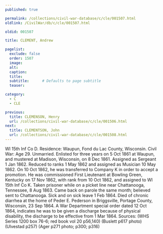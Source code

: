 ```yaml
---
published: true

permalink: /collections/civil-war-database/c/cle/001507.html
oldlink: /CivilWar/db/c/cle/001507.html

oldid: 001507

title: CLEMENT, Andrew

pagelist:
  exclude: false
  order: 1507
  image: 
  alt:
  caption:
  title:
  subtitle:      # Defaults to page subtitle
  teaser:

category: 
  - C 
  - CLE

previous:
  title: CLEMENSON, Henry
  url: /collections/civil-war-database/c/cle/001506.html  
next:
  title: CLEMENTSON, John
  url: /collections/civil-war-database/c/cle/001508.html   
---
```

WI 15th Inf Co D. Residence: Waupun, Fond du Lac County, Wisconsin. Civil War: Age 29. Unmarried. Enlisted for three years on 5 Oct 1861 at Waupun, and mustered at Madison, Wisconsin, on 8 Dec 1861. Assigned as Sergeant 1 Jan 1862. Reduced to ranks 1 May 1862 and assigned as Musician 10 May 1862. On 10 Oct 1862, he was transferred to Company K in order to accept a promotion. He was commissioned First Lieutenant at Bowling Green, Kentucky on 17 Nov 1862, with rank from 10 Oct 1862, and assigned to WI 15th Inf Co K. Taken prisoner while on a picket line near Chattanooga, Tennessee, 8 Aug 1863. Came back on parole the same month; believed sent to Chattanooga. Sick and on sick leave 1 Feb 1864. Died of chronic diarrhea at the home of Peder E. Pederson in Briggsville, Portage County, Wisconsin, 23 Sep 1864. A War Department special order dated 12 Oct 1864, indicates he was to be given a discharge because of physical disability, the discharge to be effective from 1 Mar 1864. Sources: (WHS Series 1200 box 76-6; red book vol 20 p56,140) (Buslett p617 photo) (Ulvestad p257) (Ager p271 photo; p300; p316)